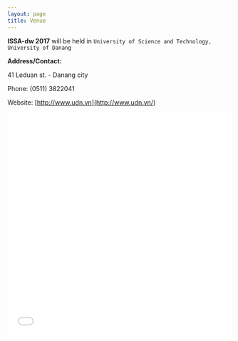 ```yaml
---
layout: page
title: Venue
---
```


__ISSA-dw 2017__ will be held in `University of Science and Technology, University of Danang`

__Address/Contact:__

41 Leduan st. - Danang city

Phone: (0511) 3822041

Website: [http://www.udn.vn](http://www.udn.vn/)

<iframe src="//maps.google.com/?ll=16.071093%2C108.219433&amp;spn=0.005196%2C0.01502&amp;ie=UTF8&amp;hl=vi&amp;z=16&amp;t=roadmap&amp;sll=16.071093%2C108.219433&amp;sspn=0.005196%2C0.01502&amp;q=41%20L%C3%AA%20Du%E1%BA%A9n%2C%20H%E1%BA%A3i%20Ch%C3%A2u%201%2C%20H%E1%BA%A3i%20Ch%C3%A2u%2C%20%C4%90%C3%A0%20N%E1%BA%B5ng%2C%20Vi%E1%BB%87t%20Nam%20(%C4%90%E1%BA%A1i%20h%E1%BB%8Dc%20%C4%90%C3%A0%20N%E1%BA%B5ng)&amp;output=embed" title="Đại học Đà Nẵng" width="100%" height="500" frameborder="0" class="map_embed" scrolling="no"></iframe>
